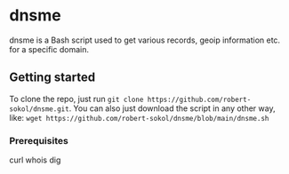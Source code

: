 # dnsme
dnsme is a Bash script used to get various records, geoip information etc.
for a specific domain.

## Getting started

To clone the repo, just run `git clone https://github.com/robert-sokol/dnsme.git`.
You can also just download the script in any other way, like:
`wget https://github.com/robert-sokol/dnsme/blob/main/dnsme.sh`

### Prerequisites
curl
whois
dig

